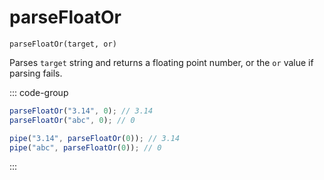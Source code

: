 # parseFloatOr

`parseFloatOr(target, or)`

Parses `target` string and returns a floating point number, or the `or` value if parsing fails.

::: code-group

```ts [data-first]
parseFloatOr("3.14", 0); // 3.14
parseFloatOr("abc", 0); // 0
```

```ts [data-last]
pipe("3.14", parseFloatOr(0)); // 3.14
pipe("abc", parseFloatOr(0)); // 0
```

:::

